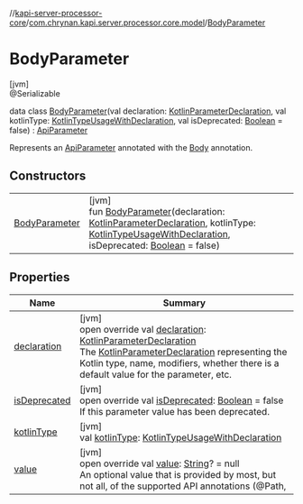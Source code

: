 //[kapi-server-processor-core](../../../index.md)/[com.chrynan.kapi.server.processor.core.model](../index.md)/[BodyParameter](index.md)

# BodyParameter

[jvm]\
@Serializable

data class [BodyParameter](index.md)(val declaration: [KotlinParameterDeclaration](../-kotlin-parameter-declaration/index.md), val kotlinType: [KotlinTypeUsageWithDeclaration](../-kotlin-type-usage-with-declaration/index.md), val isDeprecated: [Boolean](https://kotlinlang.org/api/latest/jvm/stdlib/kotlin/-boolean/index.html) = false) : [ApiParameter](../-api-parameter/index.md)

Represents an [ApiParameter](../-api-parameter/index.md) annotated with the [Body](../../../../kapi-server-core/kapi-server-core/com.chrynan.kapi.server.core.annotation/-body/index.md) annotation.

## Constructors

| | |
|---|---|
| [BodyParameter](-body-parameter.md) | [jvm]<br>fun [BodyParameter](-body-parameter.md)(declaration: [KotlinParameterDeclaration](../-kotlin-parameter-declaration/index.md), kotlinType: [KotlinTypeUsageWithDeclaration](../-kotlin-type-usage-with-declaration/index.md), isDeprecated: [Boolean](https://kotlinlang.org/api/latest/jvm/stdlib/kotlin/-boolean/index.html) = false) |

## Properties

| Name | Summary |
|---|---|
| [declaration](declaration.md) | [jvm]<br>open override val [declaration](declaration.md): [KotlinParameterDeclaration](../-kotlin-parameter-declaration/index.md)<br>The [KotlinParameterDeclaration](../-kotlin-parameter-declaration/index.md) representing the Kotlin type, name, modifiers, whether there is a default value for the parameter, etc. |
| [isDeprecated](is-deprecated.md) | [jvm]<br>open override val [isDeprecated](is-deprecated.md): [Boolean](https://kotlinlang.org/api/latest/jvm/stdlib/kotlin/-boolean/index.html) = false<br>If this parameter value has been deprecated. |
| [kotlinType](kotlin-type.md) | [jvm]<br>val [kotlinType](kotlin-type.md): [KotlinTypeUsageWithDeclaration](../-kotlin-type-usage-with-declaration/index.md) |
| [value](value.md) | [jvm]<br>open override val [value](value.md): [String](https://kotlinlang.org/api/latest/jvm/stdlib/kotlin/-string/index.html)? = null<br>An optional value that is provided by most, but not all, of the supported API annotations (@Path, |
